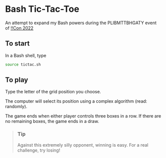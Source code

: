 # Bash Tic-Tac-Toe

An attempt to expand my Bash powers during the PLIBMTTBHGATY event of [!!Con 2022](https://bangbangcon.com/)

## To start

In a Bash shell, type
```bash
source tictac.sh
```

## To play

Type the letter of the grid position you choose.

The computer will select its position using a complex algorithm (read: randomly).

The game ends when either player controls three boxes in a row. If there are no remaining boxes, the game ends in a draw.


> ### Tip
> Against this extremely silly opponent, winning is easy. For a real challenge, try losing!
